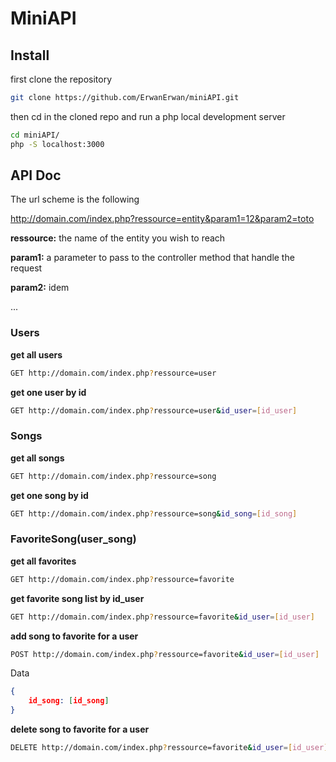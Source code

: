 # MiniAPI 


## Install


first clone the repository
``` bash
git clone https://github.com/ErwanErwan/miniAPI.git
```

then cd in the cloned repo and run a php local development server

```bash
cd miniAPI/
php -S localhost:3000
````


## API Doc


The url scheme is the following

http://domain.com/index.php?ressource=entity&param1=12&param2=toto

**ressource:** the name of the entity you wish to reach

**param1:** a parameter to pass to the controller method that handle the request

**param2:** idem

...



### Users

**get all users**
``` bash
GET http://domain.com/index.php?ressource=user
```

**get one user by id**
``` bash
GET http://domain.com/index.php?ressource=user&id_user=[id_user]
```

### Songs

**get all songs**
``` bash
GET http://domain.com/index.php?ressource=song
```

**get one song by id**
``` bash
GET http://domain.com/index.php?ressource=song&id_song=[id_song]
```



### FavoriteSong(user_song)

**get all favorites**
``` bash
GET http://domain.com/index.php?ressource=favorite
```

**get favorite song list by id_user**
``` bash
GET http://domain.com/index.php?ressource=favorite&id_user=[id_user]
```


**add song to favorite for a user**
``` bash
POST http://domain.com/index.php?ressource=favorite&id_user=[id_user]
```

Data
```json
{
	id_song: [id_song]
}
```


**delete song to favorite for a user**
``` bash
DELETE http://domain.com/index.php?ressource=favorite&id_user=[id_user]&id_song=[id_song]
```


